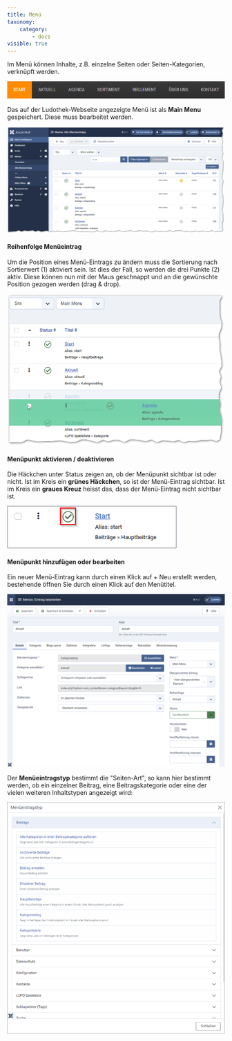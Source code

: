 ```yaml
---
title: Menü
taxonomy:
    category:
        - docs
visible: true
---
```


Im Menü können Inhalte, z.B. einzelne Seiten oder Seiten-Kategorien, verknüpft werden.

![menue](../../images/menue-navbar.png)

Das auf der Ludothek-Webseite angezeigte Menü ist als **Main Menu** gespeichert. Diese muss bearbeitet werden.

![menue](../../images/main-menue_j4.png)

#### Reihenfolge Menüeintrag
Um die Position eines Menü-Eintrags zu ändern muss die Sortierung nach Sortierwert (1) aktiviert sein. Ist dies der Fall, so werden die drei Punkte (2) aktiv. Diese können nun mit der Maus geschnappt und an die gewünschte Position gezogen werden (drag & drop).

![menue](../../images/menu-reihenfolge_j4.png)

#### Menüpunkt aktivieren / deaktivieren
Die Häckchen unter Status zeigen an, ob der Menüpunkt sichtbar ist oder nicht. Ist im Kreis ein **grünes Häckchen**, so ist der Menü-Eintrag sichtbar. Ist im Kreis ein **graues Kreuz** heisst das, dass der Menü-Eintrag nicht sichtbar ist.

![menue](../../images/menue-haeckchen_j4.png)

#### Menüpunkt hinzufügen oder bearbeiten
Ein neuer Menü-Eintrag kann durch einen Klick auf <span class="btn-lupo">+ Neu</span> erstellt werden, bestehende öffnen Sie durch einen Klick auf den Menütitel.

![menue](../../images/menue-eintrag_j4.png)

Der **Menüeintragstyp** bestimmt die "Seiten-Art", so kann hier bestimmt werden, ob ein einzelner Beitrag, eine Beitragskategorie oder eine der vielen weiteren Inhaltstypen angezeigt wird:

![menue](../../images/menueeintragstyp_j4.png)

